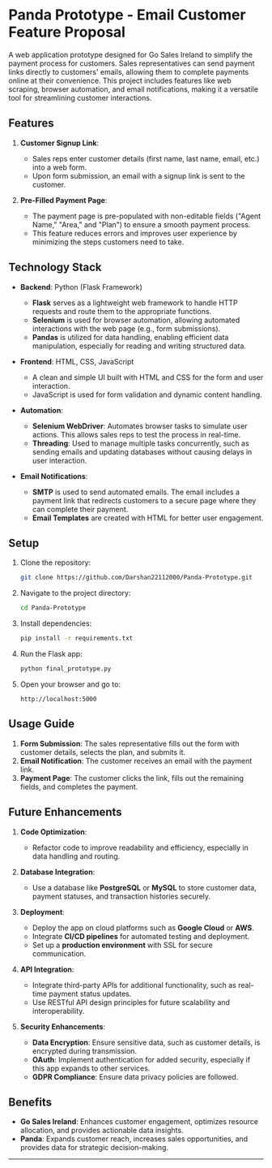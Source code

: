 # Panda Prototype - Email Customer Feature Proposal

A web application prototype designed for Go Sales Ireland to simplify the payment process for customers. Sales representatives can send payment links directly to customers' emails, allowing them to complete payments online at their convenience. This project includes features like web scraping, browser automation, and email notifications, making it a versatile tool for streamlining customer interactions.

## Features

1. **Customer Signup Link**: 
   - Sales reps enter customer details (first name, last name, email, etc.) into a web form.
   - Upon form submission, an email with a signup link is sent to the customer.
   
2. **Pre-Filled Payment Page**:
   - The payment page is pre-populated with non-editable fields ("Agent Name," "Area," and "Plan") to ensure a smooth payment process.
   - This feature reduces errors and improves user experience by minimizing the steps customers need to take.

## Technology Stack

- **Backend**: Python (Flask Framework)
   - **Flask** serves as a lightweight web framework to handle HTTP requests and route them to the appropriate functions.
   - **Selenium** is used for browser automation, allowing automated interactions with the web page (e.g., form submissions).
   - **Pandas** is utilized for data handling, enabling efficient data manipulation, especially for reading and writing structured data.

- **Frontend**: HTML, CSS, JavaScript
   - A clean and simple UI built with HTML and CSS for the form and user interaction.
   - JavaScript is used for form validation and dynamic content handling.

- **Automation**:
   - **Selenium WebDriver**: Automates browser tasks to simulate user actions. This allows sales reps to test the process in real-time.
   - **Threading**: Used to manage multiple tasks concurrently, such as sending emails and updating databases without causing delays in user interaction.
   
- **Email Notifications**:
   - **SMTP** is used to send automated emails. The email includes a payment link that redirects customers to a secure page where they can complete their payment.
   - **Email Templates** are created with HTML for better user engagement.

## Setup

1. Clone the repository:
   ```bash
   git clone https://github.com/Darshan22112000/Panda-Prototype.git
   ```

2. Navigate to the project directory:
   ```bash
   cd Panda-Prototype
   ```

3. Install dependencies:
   ```bash
   pip install -r requirements.txt
   ```

4. Run the Flask app:
   ```bash
   python final_prototype.py
   ```

5. Open your browser and go to:
   ```plaintext
   http://localhost:5000
   ```

## Usage Guide

1. **Form Submission**: The sales representative fills out the form with customer details, selects the plan, and submits it.
2. **Email Notification**: The customer receives an email with the payment link.
3. **Payment Page**: The customer clicks the link, fills out the remaining fields, and completes the payment.

## Future Enhancements

1. **Code Optimization**:
   - Refactor code to improve readability and efficiency, especially in data handling and routing.

2. **Database Integration**:
   - Use a database like **PostgreSQL** or **MySQL** to store customer data, payment statuses, and transaction histories securely.

3. **Deployment**:
   - Deploy the app on cloud platforms such as **Google Cloud** or **AWS**.
   - Integrate **CI/CD pipelines** for automated testing and deployment.
   - Set up a **production environment** with SSL for secure communication.

4. **API Integration**:
   - Integrate third-party APIs for additional functionality, such as real-time payment status updates.
   - Use RESTful API design principles for future scalability and interoperability.

5. **Security Enhancements**:
   - **Data Encryption**: Ensure sensitive data, such as customer details, is encrypted during transmission.
   - **OAuth**: Implement authentication for added security, especially if this app expands to other services.
   - **GDPR Compliance**: Ensure data privacy policies are followed.

## Benefits

- **Go Sales Ireland**: Enhances customer engagement, optimizes resource allocation, and provides actionable data insights.
- **Panda**: Expands customer reach, increases sales opportunities, and provides data for strategic decision-making.

---
